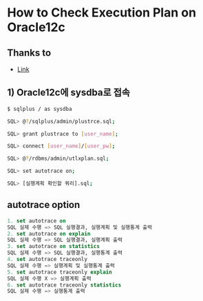 # How to Check Execution Plan on Oracle12c


## Thanks to
  - [Link](https://m.blog.naver.com/sophie_yeom/220891529668)
  
  
## 1) Oracle12c에 sysdba로 접속
 ```bash
 $ sqlplus / as sysdba
 
 SQL> @?/sqlplus/admin/plustrce.sql;
 
 SQL> grant plustrace to [user_name];
 
 SQL> connect [user_name]/[user_pw];
 
 SQL> @?/rdbms/admin/utlxplan.sql;
 
 SQL> set autotrace on;
 
 SQL> [실행계획 확인할 쿼리].sql;

```


## autotrace option
``` sql
1. set autotrace on
SQL 실제 수행 => SQL 실행결과, 실행계획 및 실행통계 출력
2. set autotrace on explain
SQL 실제 수행 => SQL 실행결과, 실행계획 출력
3. set autotrace on statistics
SQL 실제 수행 => SQL 실행결과, 실행통계 출력
4. set autotrace traceonly
SQL 실제 수행 => 실행계획 및 실행통계 출력
5. set autotrace traceonly explain
SQL 실제 수행 X => 실행계획 출력
6. set autotrace traceonly statistics
SQL 실제 수행 => 실행통계 출력
```     
 
 
 
